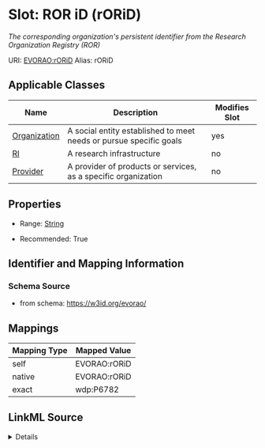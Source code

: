 

# Slot: ROR iD (rORiD) 


_The corresponding organization's persistent identifier from the Research Organization Registry (ROR)_





URI: [EVORAO:rORiD](https://w3id.org/evorao/rORiD)
Alias: rORiD

<!-- no inheritance hierarchy -->





## Applicable Classes

| Name | Description | Modifies Slot |
| --- | --- | --- |
| [Organization](Organization.md) | A social entity established to meet needs or pursue specific goals |  yes  |
| [RI](RI.md) | A research infrastructure |  no  |
| [Provider](Provider.md) | A provider of products or services, as a specific organization |  no  |







## Properties

* Range: [String](String.md)

* Recommended: True





## Identifier and Mapping Information







### Schema Source


* from schema: https://w3id.org/evorao/




## Mappings

| Mapping Type | Mapped Value |
| ---  | ---  |
| self | EVORAO:rORiD |
| native | EVORAO:rORiD |
| exact | wdp:P6782 |




## LinkML Source

<details>
```yaml
name: rORiD
description: The corresponding organization's persistent identifier from the Research
  Organization Registry (ROR)
title: ROR iD
from_schema: https://w3id.org/evorao/
exact_mappings:
- wdp:P6782
rank: 1000
alias: rORiD
domain_of:
- Organization
range: string
required: false
recommended: true
multivalued: false

```
</details>